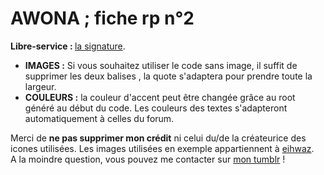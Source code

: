 # AWONA ; fiche rp n°2
<b>Libre-service : </b><a href="https://github.com/Awonaa/fiches-rp/blob/main/fiche%20rp%202/RP2.html">la signature</a>.
<ul><li><b>IMAGES :</b> Si vous souhaitez utiliser le code sans image, il suffit de supprimer les deux balises <img>, la quote s'adaptera pour prendre toute la largeur. </li>
<li><b>COULEURS :</b> la couleur d'accent peut être changée grâce au root généré au début du code. Les couleurs des textes s'adapteront automatiquement à celles du forum.</li></ul>
Merci de <b>ne pas supprimer mon crédit</b> ni celui du/de la créateurice des icones utilisées. Les images utilisées en exemple appartiennent à <a href="https://eiiihwaz.tumblr.com/">eihwaz</a>.
<br>A la moindre question, vous pouvez me contacter sur <a href="https://awonaa.tumblr.com/">mon tumblr</a> !
